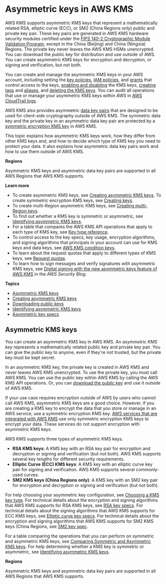 # Asymmetric keys in AWS KMS<a name="symmetric-asymmetric"></a>

AWS KMS supports asymmetric KMS keys that represent a mathematically related RSA, elliptic curve \(ECC\), or SM2 \(China Regions only\) public and private key pair\. These key pairs are generated in AWS KMS hardware security modules certified under the [FIPS 140\-2 Cryptographic Module Validation Program](https://csrc.nist.gov/projects/cryptographic-module-validation-program/certificate/4177), except in the China \(Beijing\) and China \(Ningxia\) Regions\. The private key never leaves the AWS KMS HSMs unencrypted\. You can download the public key for distribution and use outside of AWS\. You can create asymmetric KMS keys for encryption and decryption, or signing and verification, but not both\.

You can create and manage the asymmetric KMS keys in your AWS account, including setting the [key policies](key-policies.md), [IAM policies](iam-policies.md), and [grants](grants.md) that control access to the keys, [enabling and disabling](enabling-keys.md) the KMS keys, [creating tags](tagging-keys.md) and [aliases](alias-manage.md#alias-create), and [deleting the KMS keys](deleting-keys.md)\. You can audit all operations that use or manage your asymmetric KMS keys within AWS in [AWS CloudTrail logs](logging-using-cloudtrail.md)\.

AWS KMS also provides asymmetric [data key pairs](concepts.md#data-key-pairs) that are designed to be used for client\-side cryptography outside of AWS KMS\. The symmetric data key and the private key in an asymmetric data key pair are protected by a [symmetric encryption KMS key](concepts.md#symmetric-cmks) in AWS KMS\. 

This topic explains how asymmetric KMS keys work, how they differ from other KMS keys and, and how to decide which type of KMS key you need to protect your data\. It also explains how asymmetric data key pairs work and how to use them outside of AWS KMS\.

**Regions**

Asymmetric KMS keys and asymmetric data key pairs are supported in all AWS Regions that AWS KMS supports\.

**Learn more**
+ To create asymmetric KMS keys, see [Creating asymmetric KMS keys](asymm-create-key.md)\. To create symmetric encryption KMS keys, see [Creating keys](create-keys.md)\. 
+ To create multi\-Region asymmetric KMS keys, see [Creating multi\-Region keys](multi-region-keys-create.md)\.
+ To find out whether a KMS key is symmetric or asymmetric, see [Identifying asymmetric KMS keys](find-symm-asymm.md)\. 
+ For a table that compares the AWS KMS API operations that apply to each type of KMS key, see [Key type reference](symm-asymm-compare.md)\.
+ To control access to the key specs, key usage, encryption algorithms, and signing algorithms that principals in your account can use for KMS keys and data keys, see [AWS KMS condition keys](policy-conditions.md#conditions-kms)\.
+ To learn about the request quotas that apply to different types of KMS keys, see [Request quotas](requests-per-second.md)\.
+ To learn how to sign messages and verify signatures with asymmetric KMS keys, see [Digital signing with the new asymmetric keys feature of AWS KMS](http://aws.amazon.com/blogs/security/digital-signing-asymmetric-keys-aws-kms/) in the *AWS Security Blog*\.

**Topics**
+ [Asymmetric KMS keys](#asymmetric-cmks)
+ [Creating asymmetric KMS keys](asymm-create-key.md)
+ [Downloading public keys](download-public-key.md)
+ [Identifying asymmetric KMS keys](find-symm-asymm.md)
+ [Asymmetric key specs](asymmetric-key-specs.md)

## Asymmetric KMS keys<a name="asymmetric-cmks"></a>

You can create an asymmetric KMS key in AWS KMS\. An *asymmetric KMS key* represents a mathematically related public key and private key pair\. You can give the public key to anyone, even if they're not trusted, but the private key must be kept secret\. 

In an asymmetric KMS key, the private key is created in AWS KMS and never leaves AWS KMS unencrypted\. To use the private key, you must call AWS KMS\. You can use the public key within AWS KMS by calling the AWS KMS API operations\. Or, you can [download the public key](download-public-key.md) and use it outside of AWS KMS\.

If your use case requires encryption outside of AWS by users who cannot call AWS KMS, asymmetric KMS keys are a good choice\. However, if you are creating a KMS key to encrypt the data that you store or manage in an AWS service, use a symmetric encryption KMS key\. [AWS services that are integrated with AWS KMS](https://aws.amazon.com/kms/features/#AWS_Service_Integration) use only symmetric encryption KMS keys to encrypt your data\. These services do not support encryption with asymmetric KMS keys\.

AWS KMS supports three types of asymmetric KMS keys\. 
+ **RSA KMS keys**: A KMS key with an RSA key pair for encryption and decryption or signing and verification \(but not both\)\. AWS KMS supports several key lengths for different security requirements\.
+ **Elliptic Curve \(ECC\) KMS keys**: A KMS key with an elliptic curve key pair for signing and verification\. AWS KMS supports several commonly\-used curves\.
+ **SM2 KMS keys \(China Regions only\)**: A KMS key with an SM2 key pair for encryption and decryption or signing and verification \(but not both\)\.

For help choosing your asymmetric key configuration, see [Choosing a KMS key type](key-types.md#symm-asymm-choose)\. For technical details about the encryption and signing algorithms that AWS KMS supports for RSA KMS keys, see [RSA key specs](asymmetric-key-specs.md#key-spec-rsa)\. For technical details about the signing algorithms that AWS KMS supports for ECC KMS keys, see [Elliptic curve key specs](asymmetric-key-specs.md#key-spec-ecc)\. For technical details about the encryption and signing algorithms that AWS KMS supports for SM2 KMS keys \(China Regions, see [SM2 key spec](asymmetric-key-specs.md#key-spec-sm)\.

For a table comparing the operations that you can perform on symmetric and asymmetric KMS keys, see [Comparing Symmetric and Asymmetric KMS keys](symm-asymm-compare.md)\. For help determining whether a KMS key is symmetric or asymmetric, see [Identifying asymmetric KMS keys](find-symm-asymm.md)\.

**Regions**

Asymmetric KMS keys and asymmetric data key pairs are supported in all AWS Regions that AWS KMS supports\.